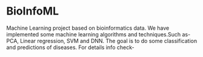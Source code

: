 # BioInfoML
Machine Learning project based on bioinformatics data. We have implemented some machine learning algorithms and techniques.Such as- PCA, Linear regression, SVM and DNN. 
The goal is to do some classification and predictions of diseases. For details info check- 
